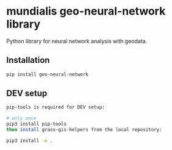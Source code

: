 # mundialis geo-neural-network library

Python library for neural network analysis with geodata.


## Installation

```bash
pip install geo-neural-network
```


## DEV setup

```bash
pip-tools is required for DEV setup:

# only once
pip3 install pip-tools
then install grass-gis-helpers from the local repository:

pip3 install -e .
```